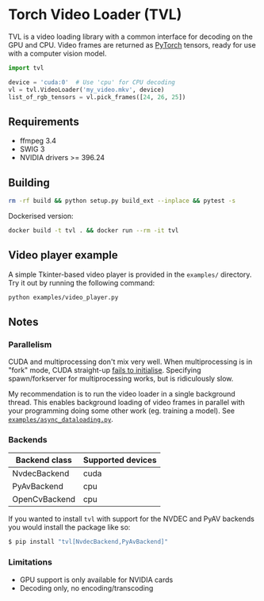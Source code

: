# Torch Video Loader (TVL)

TVL is a video loading library with a common interface for decoding on the GPU and CPU. Video
frames are returned as [PyTorch](https://pytorch.org/) tensors, ready for use with a computer
vision model.

```python
import tvl

device = 'cuda:0'  # Use 'cpu' for CPU decoding
vl = tvl.VideoLoader('my_video.mkv', device)
list_of_rgb_tensors = vl.pick_frames([24, 26, 25])
```


## Requirements

* ffmpeg 3.4
* SWIG 3
* NVIDIA drivers >= 396.24


## Building

```bash
rm -rf build && python setup.py build_ext --inplace && pytest -s
```

Dockerised version:

```bash
docker build -t tvl . && docker run --rm -it tvl
```


## Video player example

A simple Tkinter-based video player is provided in the `examples/` directory. Try it out by running
the following command:

```bash
python examples/video_player.py
```


## Notes


### Parallelism

CUDA and multiprocessing don't mix very well. When multiprocessing is in "fork" mode, CUDA
straight-up [fails to initialise](https://devtalk.nvidia.com/default/topic/973477/-cuda8-0-bug-child-process-forked-after-cuinit-get-cuda_error_not_initialized-on-cuinit-/).
Specifying spawn/forkserver for multiprocessing works, but is ridiculously slow.

My recommendation is to run the video loader in a single background thread. This enables
background loading of video frames in parallel with your programming doing some other work (eg.
training a model). See [`examples/async_dataloading.py`](examples/async_dataloading.py).


### Backends

| Backend class | Supported devices |
|---------------|-------------------|
| NvdecBackend  | cuda              |
| PyAvBackend   | cpu               |
| OpenCvBackend | cpu               |

If you wanted to install `tvl` with support for the NVDEC and PyAV backends you would install the
package like so:

```bash
$ pip install "tvl[NvdecBackend,PyAvBackend]"
```


### Limitations

* GPU support is only available for NVIDIA cards
* Decoding only, no encoding/transcoding
